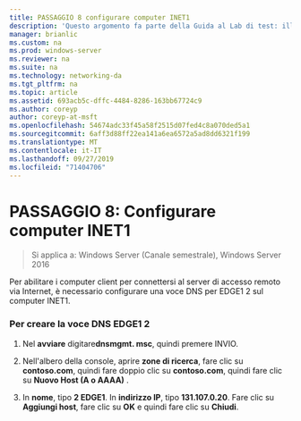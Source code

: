 ```yaml
---
title: PASSAGGIO 8 configurare computer INET1
description: 'Questo argomento fa parte della Guida al Lab di test: illustra una distribuzione multisito di DirectAccess per Windows Server 2016'
manager: brianlic
ms.custom: na
ms.prod: windows-server
ms.reviewer: na
ms.suite: na
ms.technology: networking-da
ms.tgt_pltfrm: na
ms.topic: article
ms.assetid: 693acb5c-dffc-4484-8286-163bb67724c9
ms.author: coreyp
author: coreyp-at-msft
ms.openlocfilehash: 54674adc33f45a58f2515d07fed4c8a070ded5a1
ms.sourcegitcommit: 6aff3d88ff22ea141a6ea6572a5ad8dd6321f199
ms.translationtype: MT
ms.contentlocale: it-IT
ms.lasthandoff: 09/27/2019
ms.locfileid: "71404706"
---
```

# <a name="step-8-configure-inet1"></a>PASSAGGIO 8: Configurare computer INET1

>Si applica a: Windows Server (Canale semestrale), Windows Server 2016

Per abilitare i computer client per connettersi al server di accesso remoto via Internet, è necessario configurare una voce DNS per EDGE1 2 sul computer INET1.  
  
### <a name="to-create-the-2-edge1-dns-entry"></a>Per creare la voce DNS EDGE1 2  
  
1.  Nel **avviare** digitare**dnsmgmt. msc**, quindi premere INVIO.  
  
2.  Nell'albero della console, aprire **zone di ricerca**, fare clic su **contoso.com**, quindi fare doppio clic su **contoso.com**, quindi fare clic su **Nuovo Host (A o AAAA)** .  
  
3.  In **nome**, tipo **2 EDGE1**. In **indirizzo IP**, tipo **131.107.0.20**. Fare clic su **Aggiungi host**, fare clic su **OK** e quindi fare clic su **Chiudi**.  
  


